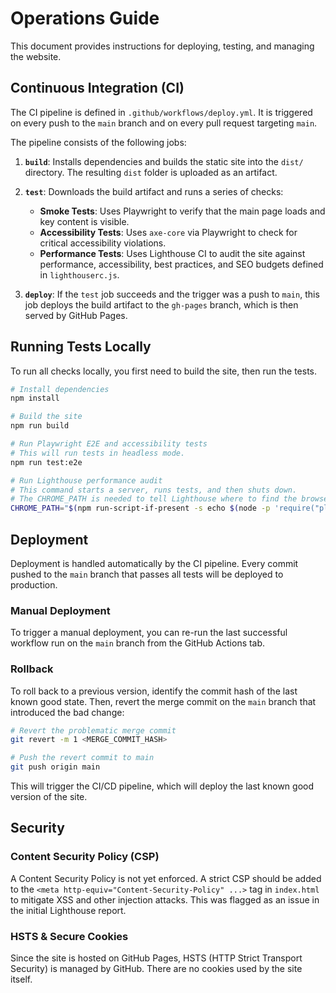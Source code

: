 # Operations Guide

This document provides instructions for deploying, testing, and managing the website.

## Continuous Integration (CI)

The CI pipeline is defined in `.github/workflows/deploy.yml`. It is triggered on every push to the `main` branch and on every pull request targeting `main`.

The pipeline consists of the following jobs:

1.  **`build`**: Installs dependencies and builds the static site into the `dist/` directory. The resulting `dist` folder is uploaded as an artifact.
2.  **`test`**: Downloads the build artifact and runs a series of checks:
    *   **Smoke Tests**: Uses Playwright to verify that the main page loads and key content is visible.
    *   **Accessibility Tests**: Uses `axe-core` via Playwright to check for critical accessibility violations.
    *   **Performance Tests**: Uses Lighthouse CI to audit the site against performance, accessibility, best practices, and SEO budgets defined in `lighthouserc.js`.

3.  **`deploy`**: If the `test` job succeeds and the trigger was a push to `main`, this job deploys the build artifact to the `gh-pages` branch, which is then served by GitHub Pages.

## Running Tests Locally

To run all checks locally, you first need to build the site, then run the tests.

```bash
# Install dependencies
npm install

# Build the site
npm run build

# Run Playwright E2E and accessibility tests
# This will run tests in headless mode.
npm run test:e2e

# Run Lighthouse performance audit
# This command starts a server, runs tests, and then shuts down.
# The CHROME_PATH is needed to tell Lighthouse where to find the browser installed by Playwright.
CHROME_PATH="$(npm run-script-if-present -s echo $(node -p 'require("playwright").chromium.executablePath()'))" npm run test:lighthouse
```

## Deployment

Deployment is handled automatically by the CI pipeline. Every commit pushed to the `main` branch that passes all tests will be deployed to production.

### Manual Deployment

To trigger a manual deployment, you can re-run the last successful workflow run on the `main` branch from the GitHub Actions tab.

### Rollback

To roll back to a previous version, identify the commit hash of the last known good state. Then, revert the merge commit on the `main` branch that introduced the bad change:

```bash
# Revert the problematic merge commit
git revert -m 1 <MERGE_COMMIT_HASH>

# Push the revert commit to main
git push origin main
```

This will trigger the CI/CD pipeline, which will deploy the last known good version of the site.

## Security

### Content Security Policy (CSP)

A Content Security Policy is not yet enforced. A strict CSP should be added to the `<meta http-equiv="Content-Security-Policy" ...>` tag in `index.html` to mitigate XSS and other injection attacks. This was flagged as an issue in the initial Lighthouse report.

### HSTS & Secure Cookies

Since the site is hosted on GitHub Pages, HSTS (HTTP Strict Transport Security) is managed by GitHub. There are no cookies used by the site itself.
